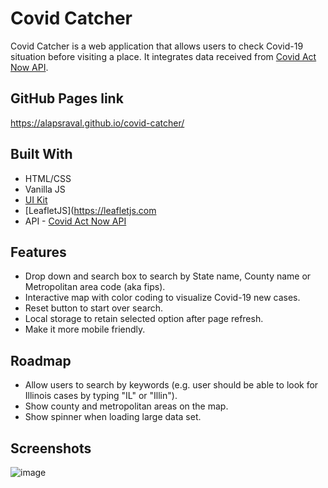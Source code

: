 # Covid Catcher
Covid Catcher is a web application that allows users to check Covid-19 situation before visiting a place. It integrates data received from [Covid Act Now API](https://api.covidactnow.org/).

## GitHub Pages link
https://alapsraval.github.io/covid-catcher/

## Built With
* HTML/CSS
* Vanilla JS
* [UI Kit](https://getuikit.com/)
* [LeafletJS](https://leafletjs.com
* API - [Covid Act Now API](https://api.covidactnow.org/)

## Features
* Drop down and search box to search by State name, County name or Metropolitan area code (aka fips).
* Interactive map with color coding to visualize Covid-19 new cases.
* Reset button to start over search.
* Local storage to retain selected option after page refresh.
* Make it more mobile friendly.

## Roadmap
* Allow users to search by keywords (e.g. user should be able to look for Illinois cases by typing "IL" or "Illin").
* Show county and metropolitan areas on the map.
* Show spinner when loading large data set.

## Screenshots
![image](https://user-images.githubusercontent.com/4267902/118411140-b67db100-b658-11eb-8258-46597905a9f8.png)
